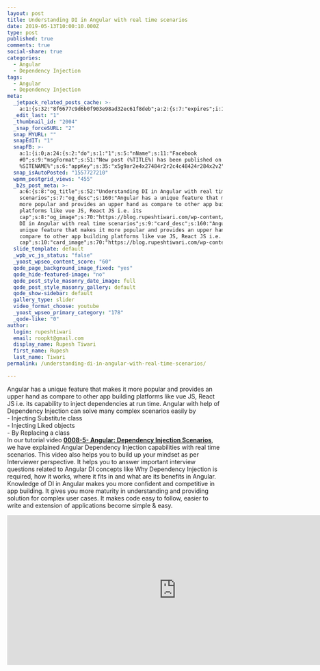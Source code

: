```yaml
---
layout: post
title: Understanding DI in Angular with real time scenarios
date: 2019-05-13T10:00:10.000Z
type: post
published: true
comments: true
social-share: true
categories:
  - Angular
  - Dependency Injection
tags:
  - Angular
  - Dependency Injection
meta:
  _jetpack_related_posts_cache: >-
    a:1:{s:32:"8f6677c9d6b0f903e98ad32ec61f8deb";a:2:{s:7:"expires";i:1609179500;s:7:"payload";a:0:{}}}
  _edit_last: "1"
  _thumbnail_id: "2004"
  _snap_forceSURL: "2"
  snap_MYURL: ""
  snapEdIT: "1"
  snapFB: >-
    a:1:{i:0;a:24:{s:2:"do";s:1:"1";s:5:"nName";s:11:"Facebook
    #0";s:9:"msgFormat";s:51:"New post (%TITLE%) has been published on
    %SITENAME%";s:6:"appKey";s:35:"x5g9ar2e4x27484r2r2c4c48424r284x2v2";s:6:"appSec";s:69:"d3h0ax2k5y2j5k5r2p274642454w2b4y2c4v294c4t2l5d41354u2u2d494v2s234l594";s:8:"postType";s:1:"A";s:8:"apiToUse";s:4:"nxv2";s:7:"fltrsOn";i:0;s:5:"fltrs";a:2:{s:23:"nxs_count_meta_compares";s:1:"1";s:23:"nxs_count_term_compares";s:1:"1";}s:7:"proxyOn";i:0;s:7:"useSURL";i:0;s:1:"v";i:350;s:3:"tpt";s:0:"";s:4:"pgID";s:0:"";s:15:"pageAccessToken";s:0:"";s:6:"imgUpl";s:1:"T";s:10:"riComments";i:0;s:12:"riCommentsAA";i:0;s:5:"nDays";s:1:"0";s:4:"nHrs";s:1:"0";s:4:"nMin";s:1:"0";s:5:"proxy";a:2:{s:5:"proxy";s:0:"";s:2:"up";s:0:"";}s:9:"wpImgSize";s:4:"full";s:5:"glpid";s:0:"";}}
  snap_isAutoPosted: "1557727210"
  wpmm_postgrid_views: "455"
  _b2s_post_meta: >-
    a:6:{s:8:"og_title";s:52:"Understanding DI in Angular with real time
    scenarios";s:7:"og_desc";s:160:"Angular has a unique feature that makes it
    more popular and provides an upper hand as compare to other app building
    platforms like vue JS, React JS i.e. its
    cap";s:8:"og_image";s:70:"https://blog.rupeshtiwari.com/wp-content/uploads/2019/04/AngularI2.jpg";s:10:"card_title";s:52:"Understanding
    DI in Angular with real time scenarios";s:9:"card_desc";s:160:"Angular has a
    unique feature that makes it more popular and provides an upper hand as
    compare to other app building platforms like vue JS, React JS i.e. its
    cap";s:10:"card_image";s:70:"https://blog.rupeshtiwari.com/wp-content/uploads/2019/04/AngularI2.jpg";}
  slide_template: default
  _wpb_vc_js_status: "false"
  _yoast_wpseo_content_score: "60"
  qode_page_background_image_fixed: "yes"
  qode_hide-featured-image: "no"
  qode_post_style_masonry_date_image: full
  qode_post_style_masonry_gallery: default
  qode_show-sidebar: default
  gallery_type: slider
  video_format_choose: youtube
  _yoast_wpseo_primary_category: "178"
  _qode-like: "0"
author:
  login: rupeshtiwari
  email: roopkt@gmail.com
  display_name: Rupesh Tiwari
  first_name: Rupesh
  last_name: Tiwari
permalink: /understanding-di-in-angular-with-real-time-scenarios/

---
```


<p>Angular has a unique feature that makes it more popular and provides an upper hand as compare to other app building platforms like vue JS, React JS i.e. its capability to inject dependencies at run time. Angular with help of Dependency Injection can solve many complex scenarios easily by<br />
- Injecting Substitute class<br />
- Injecting Liked objects<br />
- By Replacing a class<br />
In our tutorial video <a href="https://www.youtube.com/watch?v=UKBknWuXD3A" target="_blank" rel="noopener noreferrer"><strong>0008-5- Angular: Dependency Injection Scenarios</strong></a>, we have explained Angular Dependency Injection capabilities with real time scenarios. This video also helps you to build up your mindset as per Interviewer perspective. It helps you to answer important interview questions related to Angular DI concepts like Why Dependency Injection is required, how it works, where it fits in and what are its benefits in Angular. Knowledge of DI in Angular makes you more confident and competitive in app building. It gives you more maturity in understanding and providing solution for complex user cases. It makes code easy to follow, easier to write and extension of applications become simple &amp; easy.</p>
<p><iframe width="790" height="350" src="https://www.youtube.com/embed/UKBknWuXD3A" frameborder="0" allow="accelerometer; autoplay; encrypted-media; gyroscope; picture-in-picture" allowfullscreen></iframe></p>
